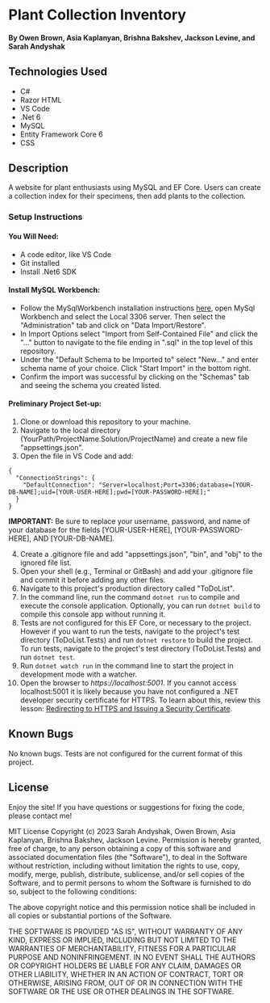 # Plant Collection Inventory

#### By Owen Brown, Asia Kaplanyan, Brishna Bakshev, Jackson Levine, and Sarah Andyshak

## Technologies Used

* C#
* Razor HTML
* VS Code
* .Net 6
* MySQL
* Entity Framework Core 6
* CSS

## Description
A website for plant enthusiasts using MySQL and EF Core. Users can create a collection index for their specimens, then add plants to the collection.

### Setup Instructions

#### You Will Need: 

* A code editor, like VS Code
* Git installed
* Install .Net6 SDK

#### Install MySQL Workbench:
* Follow the MySqlWorkbench installation instructions [here](https://www.mysql.com/products/workbench/), open MySql Workbench and select the Local 3306 server. Then select the "Administration" tab and click on "Data Import/Restore".
* In Import Options select "Import from Self-Contained File" and click the "..." button to navigate to the file ending in ".sql" in the top level of this repository.
* Under the "Default Schema to be Imported to" select "New..." and enter schema name of your choice. Click "Start Import" in the bottom right.
* Confirm the import was successful by clicking on the "Schemas" tab and seeing the schema you created listed.

#### Preliminary Project Set-up:
1. Clone or download this repository to your machine.
2. Navigate to the local directory (YourPath/ProjectName.Solution/ProjectName) and create a new file "appsettings.json".
3. Open the file in VS Code and add:
  ```
  {
    "ConnectionStrings": {
      "DefaultConnection": "Server=localhost;Port=3306;database=[YOUR-DB-NAME];uid=[YOUR-USER-HERE];pwd=[YOUR-PASSWORD-HERE];"
    }
  }
  ```

**IMPORTANT:** Be sure to replace your username, password, and name of your database for the fields [YOUR-USER-HERE], [YOUR-PASSWORD-HERE], AND [YOUR-DB-NAME].

4. Create a .gitignore file and add "appsettings.json", "bin", and "obj" to the ignored file list.  
5. Open your shell (e.g., Terminal or GitBash) and add your .gitignore file and commit it before adding any other files. 
6. Navigate to this project's production directory called "ToDoList". 
3. In the command line, run the command `dotnet run` to compile and execute the console application. Optionally, you can run `dotnet build` to compile this console app without running it.
5. Tests are not configured for this EF Core, or necessary to the project. However if you want to run the tests, navigate to the project's test directory (ToDoList.Tests) and run `dotnet restore` to build the project. To run tests, navigate to the project's test directory (ToDoList.Tests) and run `dotnet test`. 
6. Run `dotnet watch run` in the command line to start the project in development mode with a watcher.
7. Open the browser to _https://localhost:5001_. If you cannot access localhost:5001 it is likely because you have not configured a .NET developer security certificate for HTTPS. To learn about this, review this lesson: [Redirecting to HTTPS and Issuing a Security Certificate](https://www.learnhowtoprogram.com/c-and-net/basic-web-applications/redirecting-to-https-and-issuing-a-security-certificate).

## Known Bugs

No known bugs. Tests are not configured for the current format of this project.

## License
Enjoy the site! If you have questions or suggestions for fixing the code, please contact me!

MIT License Copyright (c) 2023 Sarah Andyshak, Owen Brown, Asia Kaplanyan, Brishna Bakshev, Jackson Levine. Permission is hereby granted, free of charge, to any person obtaining a copy of this software and associated documentation files (the "Software"), to deal in the Software without restriction, including without limitation the rights to use, copy, modify, merge, publish, distribute, sublicense, and/or sell copies of the Software, and to permit persons to whom the Software is furnished to do so, subject to the following conditions:

The above copyright notice and this permission notice shall be included in all copies or substantial portions of the Software.

THE SOFTWARE IS PROVIDED "AS IS", WITHOUT WARRANTY OF ANY KIND, EXPRESS OR IMPLIED, INCLUDING BUT NOT LIMITED TO THE WARRANTIES OF MERCHANTABILITY, FITNESS FOR A PARTICULAR PURPOSE AND NONINFRINGEMENT. IN NO EVENT SHALL THE AUTHORS OR COPYRIGHT HOLDERS BE LIABLE FOR ANY CLAIM, DAMAGES OR OTHER LIABILITY, WHETHER IN AN ACTION OF CONTRACT, TORT OR OTHERWISE, ARISING FROM, OUT OF OR IN CONNECTION WITH THE SOFTWARE OR THE USE OR OTHER DEALINGS IN THE SOFTWARE.